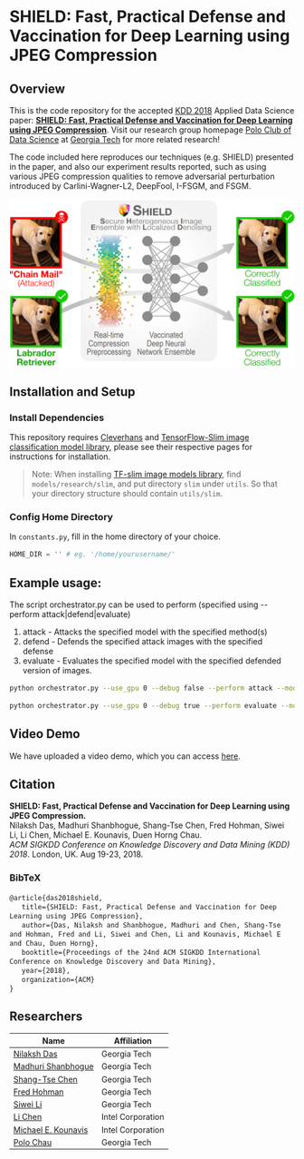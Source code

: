 # SHIELD: Fast, Practical Defense and Vaccination for Deep Learning using JPEG Compression

## Overview

This is the code repository for the accepted [KDD 2018](http://www.kdd.org/kdd2018/) Applied Data Science paper: **[SHIELD: Fast, Practical Defense and Vaccination for Deep Learning using JPEG Compression](https://arxiv.org/abs/1802.06816)**. Visit our research group homepage [Polo Club of Data Science](https://poloclub.github.io) at [Georgia Tech](http://www.gatech.edu) for more related research!

The code included here reproduces our techniques (e.g. SHIELD) presented in the paper, and also our experiment results reported, such as using various JPEG compression qualities to remove adversarial perturbation introduced by Carlini-Wagner-L2, DeepFool, I-FSGM, and FSGM.

![shield-overview](shield-overview.png)

## Installation and Setup

### Install Dependencies

This repository requires [Cleverhans](https://github.com/tensorflow/cleverhans) and [TensorFlow-Slim image classification model library](https://github.com/tensorflow/models/tree/master/research/slim), please see their respective pages for instructions for installation.

> Note: When installing [TF-slim image models library](https://github.com/tensorflow/models/tree/master/research/slim), find `models/research/slim`, and put directory `slim` under `utils`. So that your directory structure should contain `utils/slim`.

### Config Home Directory

In `constants.py`, fill in the home directory of your choice.

```python
HOME_DIR = '' # eg. '/home/yourusername/'
```

## Example usage:

The script orchestrator.py can be used to perform (specified using --perform attack|defend|evaluate)

1. attack - Attacks the specified model with the specified method(s)
2. defend - Defends the specified attack images with the specified defense
3. evaluate - Evaluates the specified model with the specified defended version of images.

```bash
python orchestrator.py --use_gpu 0 --debug false --perform attack --models resnet_50_v2 --attacks fgsm,df
```

```bash
python orchestrator.py --use_gpu 0 --debug true --perform evaluate --models resnet_50_v2 --checkpoint_paths /home/.../model.ckpt --attacks fgsm --defenses jpeg --attack_ablations '{"fgsm": [{"ord": Infinity, "eps": 2}]}' --defense_ablations '{"jpeg": [{"quality": 60}]}'
```

## Video Demo

We have uploaded a video demo, which you can access [here](https://youtu.be/W119nXS4xGE).


## Citation 

**SHIELD: Fast, Practical Defense and Vaccination for Deep Learning using JPEG Compression.**  
Nilaksh Das, Madhuri Shanbhogue, Shang-Tse Chen, Fred Hohman, Siwei Li, Li Chen, Michael E. Kounavis, Duen Horng Chau.  
*ACM SIGKDD Conference on Knowledge Discovery and Data Mining (KDD) 2018*. London, UK. Aug 19-23, 2018.

### BibTeX
```
@article{das2018shield, 
   title={SHIELD: Fast, Practical Defense and Vaccination for Deep Learning using JPEG Compression}, 
   author={Das, Nilaksh and Shanbhogue, Madhuri and Chen, Shang-Tse and Hohman, Fred and Li, Siwei and Chen, Li and Kounavis, Michael E and Chau, Duen Horng}, 
   booktitle={Proceedings of the 24nd ACM SIGKDD International Conference on Knowledge Discovery and Data Mining}, 
   year={2018}, 
   organization={ACM} 
}
```


## Researchers

|  Name                 | Affiliation                     |
|-----------------------|---------------------------------|
| [Nilaksh Das](http://nilakshdas.com)           | Georgia Tech |
| [Madhuri Shanbhogue](https://www.linkedin.com/in/madhuri-shanbhogue/)    | Georgia Tech |
| [Shang-Tse Chen](https://www.cc.gatech.edu/~schen351/)        | Georgia Tech |
| [Fred Hohman](http://fredhohman.com)           | Georgia Tech |
| [Siwei Li](https://rsli.github.io)              | Georgia Tech |
| [Li Chen](https://www.linkedin.com/in/li-chen-phd-b2a10289/)               | Intel Corporation               |
| [Michael E. Kounavis](https://www.linkedin.com/in/michael-kounavis-5bbb599/)   | Intel Corporation               |
| [Polo Chau](https://www.cc.gatech.edu/~dchau/)             | Georgia Tech |
